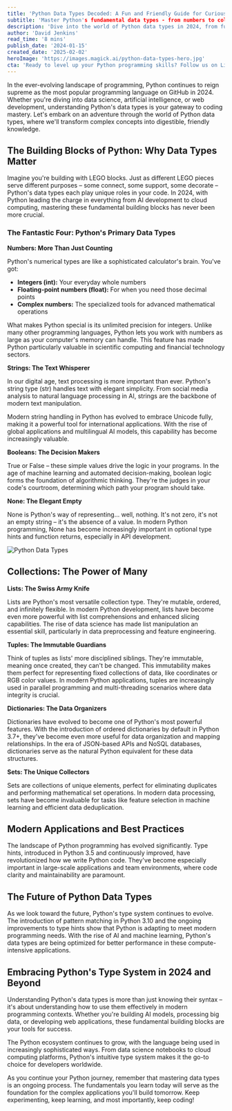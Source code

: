 ```yaml
---
title: 'Python Data Types Decoded: A Fun and Friendly Guide for Curious Coders'
subtitle: 'Master Python's fundamental data types - from numbers to collections'
description: 'Dive into the world of Python data types in 2024, from fundamental building blocks to modern applications. Learn how Python's versatile type system powers everything from AI development to web applications, and why understanding these concepts is crucial for today\'s programmers.'
author: 'David Jenkins'
read_time: '8 mins'
publish_date: '2024-01-15'
created_date: '2025-02-02'
heroImage: 'https://images.magick.ai/python-data-types-hero.jpg'
cta: 'Ready to level up your Python programming skills? Follow us on LinkedIn for daily insights, tutorials, and the latest developments in the Python ecosystem!'
---
```


In the ever-evolving landscape of programming, Python continues to reign supreme as the most popular programming language on GitHub in 2024. Whether you're diving into data science, artificial intelligence, or web development, understanding Python's data types is your gateway to coding mastery. Let's embark on an adventure through the world of Python data types, where we'll transform complex concepts into digestible, friendly knowledge.

## The Building Blocks of Python: Why Data Types Matter

Imagine you're building with LEGO blocks. Just as different LEGO pieces serve different purposes – some connect, some support, some decorate – Python's data types each play unique roles in your code. In 2024, with Python leading the charge in everything from AI development to cloud computing, mastering these fundamental building blocks has never been more crucial.

### The Fantastic Four: Python's Primary Data Types

**Numbers: More Than Just Counting**

Python's numerical types are like a sophisticated calculator's brain. You've got:

- **Integers (int):** Your everyday whole numbers
- **Floating-point numbers (float):** For when you need those decimal points
- **Complex numbers:** The specialized tools for advanced mathematical operations

What makes Python special is its unlimited precision for integers. Unlike many other programming languages, Python lets you work with numbers as large as your computer's memory can handle. This feature has made Python particularly valuable in scientific computing and financial technology sectors.

**Strings: The Text Whisperer**

In our digital age, text processing is more important than ever. Python's string type (str) handles text with elegant simplicity. From social media analysis to natural language processing in AI, strings are the backbone of modern text manipulation.

Modern string handling in Python has evolved to embrace Unicode fully, making it a powerful tool for international applications. With the rise of global applications and multilingual AI models, this capability has become increasingly valuable.

**Booleans: The Decision Makers**

True or False – these simple values drive the logic in your programs. In the age of machine learning and automated decision-making, boolean logic forms the foundation of algorithmic thinking. They're the judges in your code's courtroom, determining which path your program should take.

**None: The Elegant Empty**

None is Python's way of representing... well, nothing. It's not zero, it's not an empty string – it's the absence of a value. In modern Python programming, None has become increasingly important in optional type hints and function returns, especially in API development.

![Python Data Types](https://i.magick.ai/PIXE/1738480293625_magick_img.webp)

## Collections: The Power of Many

**Lists: The Swiss Army Knife**

Lists are Python's most versatile collection type. They're mutable, ordered, and infinitely flexible. In modern Python development, lists have become even more powerful with list comprehensions and enhanced slicing capabilities. The rise of data science has made list manipulation an essential skill, particularly in data preprocessing and feature engineering.

**Tuples: The Immutable Guardians**

Think of tuples as lists' more disciplined siblings. They're immutable, meaning once created, they can't be changed. This immutability makes them perfect for representing fixed collections of data, like coordinates or RGB color values. In modern Python applications, tuples are increasingly used in parallel programming and multi-threading scenarios where data integrity is crucial.

**Dictionaries: The Data Organizers**

Dictionaries have evolved to become one of Python's most powerful features. With the introduction of ordered dictionaries by default in Python 3.7+, they've become even more useful for data organization and mapping relationships. In the era of JSON-based APIs and NoSQL databases, dictionaries serve as the natural Python equivalent for these data structures.

**Sets: The Unique Collectors**

Sets are collections of unique elements, perfect for eliminating duplicates and performing mathematical set operations. In modern data processing, sets have become invaluable for tasks like feature selection in machine learning and efficient data deduplication.

## Modern Applications and Best Practices

The landscape of Python programming has evolved significantly. Type hints, introduced in Python 3.5 and continuously improved, have revolutionized how we write Python code. They've become especially important in large-scale applications and team environments, where code clarity and maintainability are paramount.

## The Future of Python Data Types

As we look toward the future, Python's type system continues to evolve. The introduction of pattern matching in Python 3.10 and the ongoing improvements to type hints show that Python is adapting to meet modern programming needs. With the rise of AI and machine learning, Python's data types are being optimized for better performance in these compute-intensive applications.

## Embracing Python's Type System in 2024 and Beyond

Understanding Python's data types is more than just knowing their syntax – it's about understanding how to use them effectively in modern programming contexts. Whether you're building AI models, processing big data, or developing web applications, these fundamental building blocks are your tools for success.

The Python ecosystem continues to grow, with the language being used in increasingly sophisticated ways. From data science notebooks to cloud computing platforms, Python's intuitive type system makes it the go-to choice for developers worldwide.

As you continue your Python journey, remember that mastering data types is an ongoing process. The fundamentals you learn today will serve as the foundation for the complex applications you'll build tomorrow. Keep experimenting, keep learning, and most importantly, keep coding!